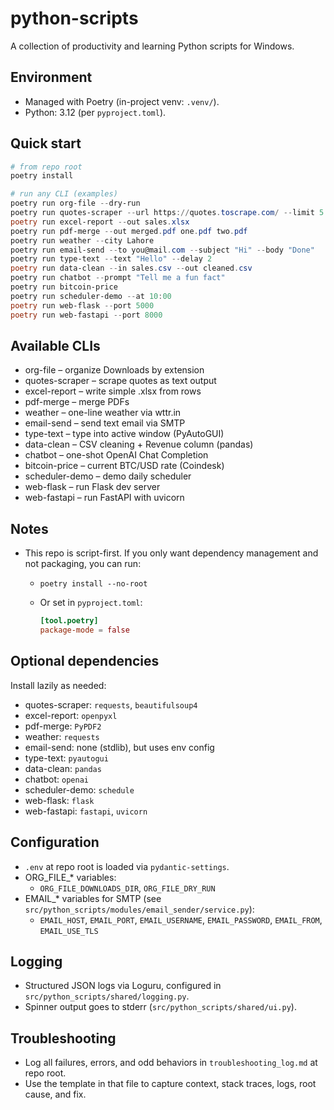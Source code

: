 # python-scripts

A collection of productivity and learning Python scripts for Windows.

## Environment
- Managed with Poetry (in-project venv: `.venv/`).
- Python: 3.12 (per `pyproject.toml`).

## Quick start
```powershell
# from repo root
poetry install

# run any CLI (examples)
poetry run org-file --dry-run
poetry run quotes-scraper --url https://quotes.toscrape.com/ --limit 5
poetry run excel-report --out sales.xlsx
poetry run pdf-merge --out merged.pdf one.pdf two.pdf
poetry run weather --city Lahore
poetry run email-send --to you@mail.com --subject "Hi" --body "Done"
poetry run type-text --text "Hello" --delay 2
poetry run data-clean --in sales.csv --out cleaned.csv
poetry run chatbot --prompt "Tell me a fun fact"
poetry run bitcoin-price
poetry run scheduler-demo --at 10:00
poetry run web-flask --port 5000
poetry run web-fastapi --port 8000
```

## Available CLIs
- org-file – organize Downloads by extension
- quotes-scraper – scrape quotes as text output
- excel-report – write simple .xlsx from rows
- pdf-merge – merge PDFs
- weather – one-line weather via wttr.in
- email-send – send text email via SMTP
- type-text – type into active window (PyAutoGUI)
- data-clean – CSV cleaning + Revenue column (pandas)
- chatbot – one-shot OpenAI Chat Completion
- bitcoin-price – current BTC/USD rate (Coindesk)
- scheduler-demo – demo daily scheduler
- web-flask – run Flask dev server
- web-fastapi – run FastAPI with uvicorn

## Notes
- This repo is script-first. If you only want dependency management and not packaging, you can run:
  - `poetry install --no-root`
  - Or set in `pyproject.toml`:
    
    ```toml
    [tool.poetry]
    package-mode = false
    ```

## Optional dependencies
Install lazily as needed:
- quotes-scraper: `requests`, `beautifulsoup4`
- excel-report: `openpyxl`
- pdf-merge: `PyPDF2`
- weather: `requests`
- email-send: none (stdlib), but uses env config
- type-text: `pyautogui`
- data-clean: `pandas`
- chatbot: `openai`
- scheduler-demo: `schedule`
- web-flask: `flask`
- web-fastapi: `fastapi`, `uvicorn`

## Configuration
- `.env` at repo root is loaded via `pydantic-settings`.
- ORG_FILE_* variables:
  - `ORG_FILE_DOWNLOADS_DIR`, `ORG_FILE_DRY_RUN`
- EMAIL_* variables for SMTP (see `src/python_scripts/modules/email_sender/service.py`):
  - `EMAIL_HOST`, `EMAIL_PORT`, `EMAIL_USERNAME`, `EMAIL_PASSWORD`, `EMAIL_FROM`, `EMAIL_USE_TLS`

## Logging
- Structured JSON logs via Loguru, configured in `src/python_scripts/shared/logging.py`.
- Spinner output goes to stderr (`src/python_scripts/shared/ui.py`).

## Troubleshooting
- Log all failures, errors, and odd behaviors in `troubleshooting_log.md` at repo root.
- Use the template in that file to capture context, stack traces, logs, root cause, and fix.
